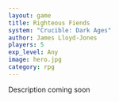 ```yaml
---
layout: game
title: Righteous Fiends 
system: "Crucible: Dark Ages"
author: James Lloyd-Jones
players: 5
exp_level: Any
image: hero.jpg
category: rpg
---
```


Description coming soon
